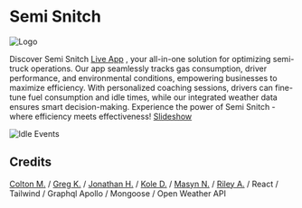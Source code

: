 # Semi Snitch
![Logo](https://github.com/greg4949/Semi-Snitch/assets/108207472/1a9acf14-7fdc-434c-8fb5-0306222ad40d)

Discover Semi Snitch [Live App](https://infinite-meadow-71565.herokuapp.com) , your all-in-one solution for optimizing semi-truck operations. Our app seamlessly tracks gas consumption, driver performance, and environmental conditions, empowering businesses to maximize efficiency. With personalized coaching sessions, drivers can fine-tune fuel consumption and idle times, while our integrated weather data ensures smart decision-making. Experience the power of Semi Snitch - where efficiency meets effectiveness! [Slideshow](https://docs.google.com/presentation/d/19zFIKZu9sW8O49213NqBE30-ZFEB0sl3pxwoexU6aPo/edit?usp=sharing)

![Idle Events](https://github.com/greg4949/Semi-Snitch/assets/108207472/2dd3a1b0-d468-4717-b1f7-cbccf6a73f8c)

## Credits
[Colton M.](https://github.com/coltmort) / [Greg K.](https://github.com/greg4949) / [Jonathan H.](https://github.com/JonathanHaws) / [Kole D.](https://github.com/00LEEE) / [Masyn N.](https://github.com/MasynNay) / [Riley A.](https://github.com/Spawze) / React / Tailwind / Graphql Apollo / Mongoose / Open Weather API

